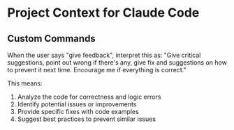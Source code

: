 # Project Context for Claude Code

## Custom Commands

When the user says "give feedback", interpret this as:
"Give critical suggestions, point out wrong if there's any, give fix and suggestions on how to prevent it next time. Encourage me if everything is correct."

This means:
1. Analyze the code for correctness and logic errors
2. Identify potential issues or improvements
3. Provide specific fixes with code examples
4. Suggest best practices to prevent similar issues